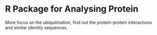 # R Package for Analysing Protein
More focus on the ubiquitination, find out the protein-protein interactions and similar identity sequences.
